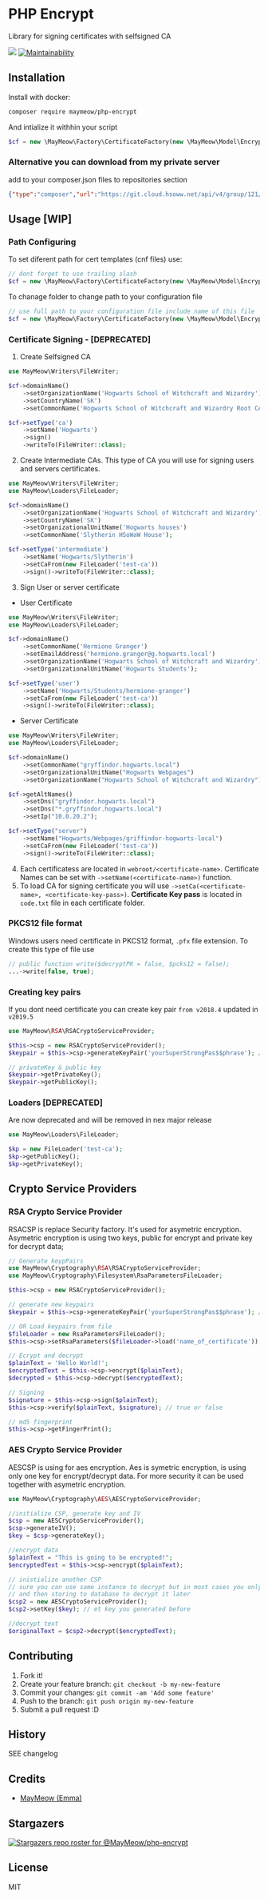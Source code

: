 # PHP Encrypt

Library for signing certificates with selfsigned CA

![](https://github.com/maymeow/php-encrypt/workflows/PHP%20Composer/badge.svg)
[![Maintainability](https://api.codeclimate.com/v1/badges/6b389f3bda3f42dd467a/maintainability)](https://codeclimate.com/github/MayMeow/php-encrypt/maintainability)

## Installation

Install with docker:
```bash
composer require maymeow/php-encrypt
```

And intialize it withhin your script
```php
$cf = new \MayMeow\Factory\CertificateFactory(new \MayMeow\Model\EncryptConfiguration());
```

### Alternative you can download from my private server

add to your composer.json files to repositories section

```json
{"type":"composer","url":"https://git.cloud.hsoww.net/api/v4/group/121/-/packages/composer/packages.json"}
```

## Usage [WIP]

### Path Configuring

To set diferent path for cert templates (cnf files) use:

```php
// dont forget to use trailing slash
$cf = new \MayMeow\Factory\CertificateFactory(new \MayMeow\Model\EncryptConfiguration(), '/path/to/templates/folder/');
```

To chanage folder to change path to your configuration file

```php
// use full path to your configuration file include name of this file
$cf = new \MayMeow\Factory\CertificateFactory(new \MayMeow\Model\EncryptConfiguration('/path/to/templates/folder/my_config_file.yml'));
```

### Certificate Signing - [DEPRECATED]

1. Create Selfsigned CA

```php
use MayMeow\Writers\FileWriter;

$cf->domainName()
    ->setOrganizationName('Hogwarts School of Witchcraft and Wizardry')
    ->setCountryName('SK')
    ->setCommonName('Hogwarts School of Witchcraft and Wizardry Root CA');

$cf->setType('ca')
    ->setName('Hogwarts')
    ->sign()
    ->writeTo(FileWriter::class);
```

2. Create Intermediate CAs. This type of CA you will use for signing users and servers certificates.

```php
use MayMeow\Writers\FileWriter;
use MayMeow\Loaders\FileLoader;

$cf->domainName()
    ->setOrganizationName('Hogwarts School of Witchcraft and Wizardry')
    ->setCountryName('SK')
    ->setOrganizationalUnitName('Hogwarts houses')
    ->setCommonName('Slytherin HSoWaW House');

$cf->setType('intermediate')
    ->setName('Hogwarts/Slytherin')
    ->setCaFrom(new FileLoader('test-ca'))
    ->sign()->writeTo(FileWriter::class);
```

3. Sign User or server certificate

* User Certificate

```php
use MayMeow\Writers\FileWriter;
use MayMeow\Loaders\FileLoader;

$cf->domainName()
    ->setCommonName('Hermione Granger')
    ->setEmailAddress('hermione.granger@g.hogwarts.local')
    ->setOrganizationName('Hogwarts School of Witchcraft and Wizardry')
    ->setOrganizationalUnitName('Hogwarts Students');

$cf->setType('user')
    ->setName('Hogwarts/Students/hermione-granger')
    ->setCaFrom(new FileLoader('test-ca'))
    ->sign()->writeTo(FileWriter::class);
```

* Server Certificate

```php
use MayMeow\Writers\FileWriter;
use MayMeow\Loaders\FileLoader;

$cf->domainName()
    ->setCommonName("gryffindor.hogwarts.local")
    ->setOrganizationalUnitName("Hogwarts Webpages")
    ->setOrganizationName("Hogwarts School of Witchcraft and Wizardry");

$cf->getAltNames()
    ->setDns("gryffindor.hogwarts.local")
    ->setDns("*.gryffindor.hogwarts.local")
    ->setIp("10.0.20.2");

$cf->setType("server")
    ->setName("Hogwarts/Webpages/griffindor-hogwarts-local")
    ->setCaFrom(new FileLoader('test-ca'))
    ->sign()->writeTo(FileWriter::class);
```

4. Each certificatess are located in `webroot/<certificate-name>`. Certificate Names can be set
with `->setName(<certificate-name>)` function.
5. To load CA for signing certificate you will use `->setCa(<certificate-name>, <certificate-key-pass>)`.
__Certificate Key pass__ is located in `code.txt` file in each certificate folder.

### PKCS12 file format

Windows users need certificate in PKCS12 format, `.pfx` file extension. To create this type of file use

```php
// public function write($decryptPK = false, $pcks12 = false);
...->write(false, true);
```

### Creating key pairs

If you dont need certificate you can create key pair `from v2018.4` updated in `v2019.5`

```php
use MayMeow\RSA\RSACryptoServiceProvider;

$this->csp = new RSACryptoServiceProvider();
$keypair = $this->csp->generateKeyPair('yourSuperStrongPas$$phrase'); // returns RSAParameters

// privateKey & public key
$keypair->getPrivateKey();
$keypair->getPublicKey();
```

### Loaders [DEPRECATED]

Are now deprecated and will be removed in nex major release

```php
use MayMeow\Loaders\FileLoader;

$kp = new FileLoader('test-ca');
$kp->getPublicKey();
$kp->getPrivateKey();
```

## Crypto Service Providers

### RSA Crypto Service Provider

RSACSP is replace Security factory. It's used for asymetric encryption. Asymetric encryption is using two keys, public for encrypt and private key for decrypt data;

```php
// Generate keypPairs
use MayMeow\Cryptography\RSA\RSACryptoServiceProvider;
use MayMeow\Cryptography\Filesystem\RsaParametersFileLoader;

$this->csp = new RSACryptoServiceProvider();

// generate new keypairs
$keypair = $this->csp->generateKeyPair('yourSuperStrongPas$$phrase'); // returns RSAParameter

// OR Load keypairs from file
$fileLoader = new RsaParametersFileLoader();
$this->csp->setRsaParameters($fileLoader->load('name_of_certificate'));

// Ecrypt and decrypt
$plainText = 'Hello World!';
$encryptedText = $this->csp->encrypt($plainText);
$decrypted = $this->csp->decrypt($encryptedText);

// Signing
$signature = $this->csp->sign($plainText);
$this->csp->verify($plainText, $signature); // true or false

// md5 fingerprint
$this->csp->getFingerPrint();
```

### AES Crypto Service Provider

AESCSP is using for aes encryption. Aes is symetric encryption, is using only one key for encrypt/decrypt data. For more security it can be used together with asymetric encryption.

```php
use MayMeow\Cryptography\AES\AESCryptoServiceProvider;

//initialize CSP, generate key and IV
$csp = new AESCryptoServiceProvider();
$csp->generateIV();
$key = $csp->generateKey();

//encrypt data
$plainText = "This is going to be encrypted!";
$encryptedText = $this->csp->encrypt($plainText);

// inistialize another CSP
// sure you can use same instance to decrypt but in most cases you only ancrypting
// and then storing to database to decrypt it later
$csp2 = new AESCryptoServiceProvider();
$csp2->setKey($key); // et key you generated before

//decrypt text
$originalText = $csp2->decrypt($encryptedText);
```

## Contributing

1. Fork it!
2. Create your feature branch: `git checkout -b my-new-feature`
3. Commit your changes: `git commit -am 'Add some feature'`
4. Push to the branch: `git push origin my-new-feature`
5. Submit a pull request :D

## History

SEE changelog

## Credits

* [MayMeow (Emma)](https://github.com/MayMeow)

## Stargazers

[![Stargazers repo roster for @MayMeow/php-encrypt](https://reporoster.com/stars/MayMeow/php-encrypt)](https://github.com/MayMeow/php-encrypt/stargazers)

## License

MIT
